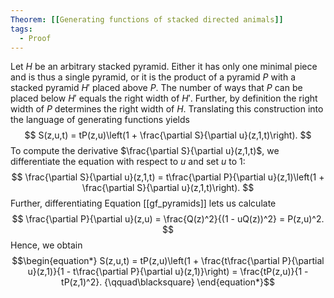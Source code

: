 ```yaml
---
Theorem: [[Generating functions of stacked directed animals]]
tags:
  - Proof
---
```


Let $H$ be an arbitrary stacked pyramid. Either it has only one minimal piece and is thus a single pyramid, or it is the product of a pyramid $P$ with a stacked pyramid $H'$ placed above $P$. The number of ways that $P$ can be placed below $H'$ equals the right width of $H'$. Further, by definition the right width of $P$ determines the right width of $H$. Translating this construction into the language of generating functions yields
$$
S(z,u,t) = tP(z,u)\left(1 + \frac{\partial S}{\partial u}(z,1,t)\right).
$$
To compute the derivative $\frac{\partial S}{\partial u}(z,1,t)$, we differentiate the equation with respect to $u$ and set $u$ to 1:
$$
\frac{\partial S}{\partial u}(z,1,t) = t\frac{\partial P}{\partial u}(z,1)\left(1 + \frac{\partial S}{\partial u}(z,1,t)\right).
$$
Further, differentiating Equation [[gf_pyramids]] lets us calculate
$$
\frac{\partial P}{\partial u}(z,u) = \frac{Q(z)^2}{(1 - uQ(z))^2} = P(z,u)^2.
$$
Hence, we obtain
$$\begin{equation*}
S(z,u,t) = tP(z,u)\left(1 + \frac{t\frac{\partial P}{\partial u}(z,1)}{1 -  t\frac{\partial P}{\partial u}(z,1)}\right)
= \frac{tP(z,u)}{1 -  tP(z,1)^2}. {\qquad\blacksquare}
\end{equation*}$$
